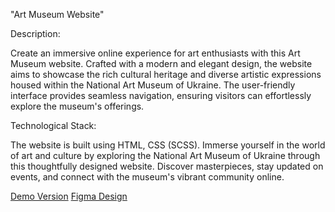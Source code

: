 "Art Museum Website"

Description:

Create an immersive online experience for art enthusiasts with this Art Museum website. Crafted with a modern and elegant design, the website aims to showcase the rich cultural heritage and diverse artistic expressions housed within the National Art Museum of Ukraine. The user-friendly interface provides seamless navigation, ensuring visitors can effortlessly explore the museum's offerings.

Technological Stack:

The website is built using HTML, CSS (SCSS). Immerse yourself in the world of art and culture by exploring the National Art Museum of Ukraine through this thoughtfully designed website. Discover masterpieces, stay updated on events, and connect with the museum's vibrant community online.

[Demo Version](https://maksymkos.github.io/NAMU2-landing/)
[Figma Design](https://www.figma.com/file/HL3XGt5ZatvJoYBhOaWY5x/museum-prototype?node-id=323%3A1957&mode=dev)
